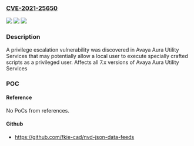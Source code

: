 ### [CVE-2021-25650](https://cve.mitre.org/cgi-bin/cvename.cgi?name=CVE-2021-25650)
![](https://img.shields.io/static/v1?label=Product&message=Avaya%20Aura%20Utility%20Services&color=blue)
![](https://img.shields.io/static/v1?label=Version&message=7.0.0.0%20&color=brightgreen)
![](https://img.shields.io/static/v1?label=Vulnerability&message=CWE-250&color=brightgreen)

### Description

A privilege escalation vulnerability was discovered in Avaya Aura Utility Services that may potentially allow a local user to execute specially crafted scripts as a privileged user. Affects all 7.x versions of Avaya Aura Utility Services

### POC

#### Reference
No PoCs from references.

#### Github
- https://github.com/fkie-cad/nvd-json-data-feeds

